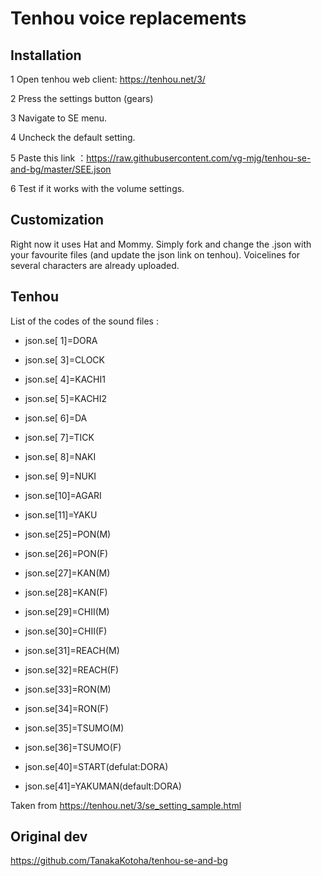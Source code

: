 # Tenhou voice replacements

## Installation

1   Open tenhou web client: https://tenhou.net/3/

2   Press the settings button (gears)

3   Navigate to SE menu.

4   Uncheck the default setting.

5   Paste this link ：https://raw.githubusercontent.com/vg-mjg/tenhou-se-and-bg/master/SEE.json

6   Test if it works with the volume settings.


## Customization

Right now it uses Hat and Mommy. Simply fork and change the .json with your favourite files (and update the json link on tenhou). Voicelines for several characters are already uploaded.

## Tenhou

List of the codes of the sound files :

- json.se[ 1]=DORA
- json.se[ 3]=CLOCK
- json.se[ 4]=KACHI1
- json.se[ 5]=KACHI2
- json.se[ 6]=DA
- json.se[ 7]=TICK
- json.se[ 8]=NAKI
- json.se[ 9]=NUKI
- json.se[10]=AGARI
- json.se[11]=YAKU

- json.se[25]=PON(M)
- json.se[26]=PON(F)
- json.se[27]=KAN(M)
- json.se[28]=KAN(F)
- json.se[29]=CHII(M)
- json.se[30]=CHII(F)
- json.se[31]=REACH(M)
- json.se[32]=REACH(F)
- json.se[33]=RON(M)
- json.se[34]=RON(F)
- json.se[35]=TSUMO(M)
- json.se[36]=TSUMO(F)

- json.se[40]=START(defulat:DORA)
- json.se[41]=YAKUMAN(default:DORA)

Taken from https://tenhou.net/3/se_setting_sample.html

## Original dev
https://github.com/TanakaKotoha/tenhou-se-and-bg
